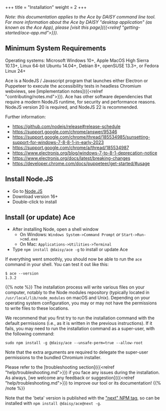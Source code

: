 +++
title = "Installation"
weight = 2
+++

_Note: this documentation applies to the Ace by DAISY command line tool. For more information about the Ace by DAISY "desktop application" (as known as the Ace App), please [visit this page]({{<relref "getting-started/ace-app.md">}})._


## Minimum System Requirements

Operating systems: Microsoft Windows 10+, Apple MacOS High Sierra 10.13+, Linux 64-bit Ubuntu 14.04+, Debian 8+, openSUSE 13.3+, or Fedora Linux 24+

Ace is a NodeJS / Javascript program that launches either Electron or Puppeteer to execute the accessibility tests in headless Chromium webviews, see
[implementation notes]({{<relref "contributing/notes.md">}}). Ace has other software dependencies that require a modern NodeJS runtime, for security and performance reasons. NodeJS version 20 is required, and NodeJS 22 is recommended.

Further information:

* https://github.com/nodejs/release#release-schedule
* https://support.google.com/chrome/answer/95346
* https://support.google.com/chrome/thread/185534985/sunsetting-support-for-windows-7-8-8-1-in-early-2023
* https://support.google.com/chrome/a/thread/185534987
* https://www.electronjs.org/blog/windows-7-to-8-1-deprecation-notice
* https://www.electronjs.org/docs/latest/breaking-changes
* https://developer.chrome.com/docs/puppeteer/get-started/#usage

## Install Node.JS

* Go to [Node.JS](https://nodejs.org/)
* Download version 16+
* Double-click to install

## Install (or update) Ace

* After installing Node, open a shell window
  * On Windows: `Windows System->Command Prompt` _or_ `Start->Run->cmd.exe`
  * On Mac: `Applications->Utilities->Terminal`
* Type `npm install @daisy/ace -g` to install or update Ace

If everything went smoothly, you should now be able to run the `ace` command in your shell. You can test it out like this:

```
$ ace --version
1.3.2
```

{{% note %}}
The installation process will write various files on your computer, notably to the Node modules repository (typically located in `/usr/local/lib/node_modules` on macOS and Unix). Depending on your operating system configuration, you may or may not have the permissions to write files to these locations.

We recommend that you first try to run the installation command with the default permissions (i.e., as it is written in the previous instructions). If it fails, you may need to run the installation command as a super-user, with the following command:

```
sudo npm install -g @daisy/ace --unsafe-perm=true --allow-root
```

Note that the extra arguments are required to delegate the super-user permissions to the bundled Chromium installer.

Please refer to the [troubleshooting section]({{<relref "help/troubleshooting.md">}}) if you face any issues during the installation. As always, [we welcome any feedback or suggestion]({{<relref "help/troubleshooting.md">}}) to improve our tool or its documentation!
{{% /note %}}

Note that the 'beta' version is published with the ["next" NPM tag](https://www.npmjs.com/package/@daisy/ace/v/next), so can be installed with `npm install @daisy/ace@next -g`.
